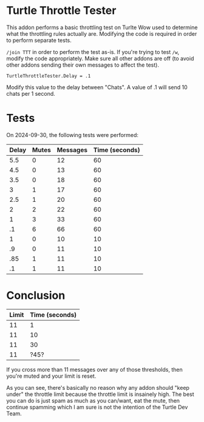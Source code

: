 # Turtle Throttle Tester
This addon performs a basic throttling test on Turlte Wow used to determine what the throttling rules actually are.  Modifying the code is required in order to perform separate tests.

`/join TTT` in order to perform the test as-is.  If you're trying to test `/w`, modify the code appropriately.  Make sure all other addons are off (to avoid other addons sending their own messages to affect the test).

```
TurtleThrottleTester.Delay = .1
```

Modify this value to the delay between "Chats".  A value of .1 will send 10 chats per 1 second.

# Tests

On 2024-09-30, the following tests were performed:

|Delay|Mutes|Messages|Time (seconds)|
|---|---|---|---|
|5.5|0|12|60|
|4.5|0|13|60|
|3.5|0|18|60|
|3|1|17|60|
|2.5|1|20|60|
|2|2|22|60|
|1|3|33|60|
|.1|6|66|60|
|1|0|10|10|
|.9|0|11|10|
|.85|1|11|10|
|.1|1|11|10|

# Conclusion

|Limit|Time (seconds)|
|---|---|
|11|1|
|11|10|
|11|30|
|11|?45?|

If you cross more than 11 messages over any of those thresholds, then you're muted and your limit is reset.

As you can see, there's basically no reason why any addon should "keep under" the throttle limit because the throttle limit is insainely high.  The best you can do is just spam as much as you can/want, eat the mute, then continue spamming which I am sure is not the intention of the Turtle Dev Team.

